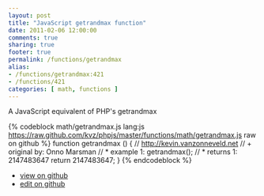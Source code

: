 ```yaml
---
layout: post
title: "JavaScript getrandmax function"
date: 2011-02-06 12:00:00
comments: true
sharing: true
footer: true
permalink: /functions/getrandmax
alias:
- /functions/getrandmax:421
- /functions/421
categories: [ math, functions ]
---
```

A JavaScript equivalent of PHP's getrandmax
<!-- more -->
{% codeblock math/getrandmax.js lang:js https://raw.github.com/kvz/phpjs/master/functions/math/getrandmax.js raw on github %}
function getrandmax () {
    // http://kevin.vanzonneveld.net
    // +   original by: Onno Marsman
    // *     example 1: getrandmax();
    // *     returns 1: 2147483647
    return 2147483647;
}
{% endcodeblock %}
<ul>
 <li><a href="https://github.com/kvz/phpjs/blob/master/functions/math/getrandmax.js">view on github</a></li>
 <li><a href="https://github.com/kvz/phpjs/edit/master/functions/math/getrandmax.js">edit on github</a></li>
</ul>
